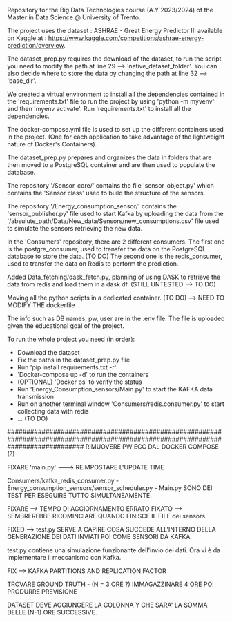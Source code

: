 Repository for the Big Data Technologies course (A.Y 2023/2024) of the Master in Data Science @ University of Trento.

The project uses the dataset : ASHRAE - Great Energy Predictor III available on Kaggle at : https://www.kaggle.com/competitions/ashrae-energy-prediction/overview.

The dataset_prep.py requires the download of the dataset, to run the script you need to modify the path at line 29 --> 'native_dataset_folder'. 
You can also decide where to store the data by changing the path at line 32 --> 'base_dir'.

We created a virtual environment to install all the dependencies contained in the 'requirements.txt' file to run the project by using 'python -m myvenv' and then 'myenv activate'.
Run 'requirements.txt' to install all the dependencies.

The docker-compose.yml file is used to set up the different containers used in the project. (One for each application to take advantage of the lightweight nature of Docker's Containers).

The dataset_prep.py prepares and organizes the data in folders that are then moved to a PostgreSQL container and are then used to populate the database.

The repository '/Sensor_core/' contains the file 'sensor_object.py' which contains the 'Sensor class' used to build the structure of the sensors.

The repository '/Energy_consumption_sensor/' contains the 'sensor_publisher.py' file used to start Kafka by uploading the data from the '/absulute_path/Data/New_data/Sensors/new_consumptions.csv' file used to simulate the sensors retrieving the new data.

In the 'Consumers' repository, there are 2 different consumers. 
The first one is the postgre_consumer, used to transfer the data on the PostgreSQL database to store the data. (TO DO)
The second one is the redis_consumer, used to transfer the data on Redis to perform the prediction.

Added Data_fetching/dask_fetch.py, planning of using DASK to retrieve the data from redis and load them in a dask df. (STILL UNTESTED --> TO DO)

Moving all the python scripts in a dedicated container. (TO DO) --> NEED TO MODIFY THE dockerfile

The info such as DB names, pw, user are in the .env file. The file is uploaded given the educational goal of the project. 

To run the whole project you need (in order):

- Download the dataset 
- Fix the paths in the dataset_prep.py file 
- Run 'pip install requirements.txt -r'
- 'Docker-compose up -d' to run the containers
- (OPTIONAL) 'Docker ps' to verify the status 
- Run 'Energy_Consumption_sensors/Main.py' to start the KAFKA data transmission
- Run on another terminal window 'Consumers/redis.consumer.py' to start collecting data with redis
- ... (TO DO)

####################################################################################################################################
RIMUOVERE PW ECC DAL DOCKER COMPOSE (?)

FIXARE 'main.py' ---> REIMPOSTARE L'UPDATE TIME

Consumers/kafka_redis_consumer.py - Energy_consumption_sensors/sensor_scheduler.py - Main.py SONO DEI TEST PER ESEGUIRE TUTTO SIMULTANEAMENTE.

FIXARE --> TEMPO DI AGGIORNAMENTO ERRATO 
FIXATO --> SEMBREREBBE RICOMINCIARE QUANDO FINISCE IL FILE dei sensors.

FIXED --> test.py SERVE A CAPIRE COSA SUCCEDE ALL'INTERNO DELLA GENERAZIONE DEI DATI
           INVIATI POI COME SENSORI DA KAFKA.

test.py contiene una simulazione funzionante dell'invio dei dati. Ora vi è da implementare il meccanismo con Kafka.

FIX --> KAFKA PARTITIONS AND REPLICATION FACTOR

TROVARE GROUND TRUTH - (N = 3 ORE ?) IMMAGAZZINARE 4 ORE POI PRODURRE PREVISIONE -

DATASET DEVE AGGIUNGERE LA COLONNA Y CHE SARA' LA SOMMA DELLE (N-1) ORE SUCCESSIVE.